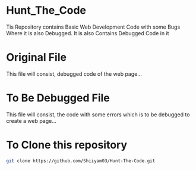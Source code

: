# Hunt_The_Code
Tis Repository contains Basic Web Development Code with some Bugs Where it is also Debugged. It is also Contains Debugged Code in it

# Original File
This file will consist, debugged code of the web page...

# To Be Debugged File
This file will consist, the code with some errors which is to be debugged to create a web page...

# To Clone this repository
```bash
git clone https://github.com/Shiiyam03/Hunt-The-Code.git
```
